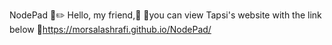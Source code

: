 NodePad 📒✏️
Hello, my friend,🙂
📍you can view Tapsi's website with the link below
🔗https://morsalashrafi.github.io/NodePad/
